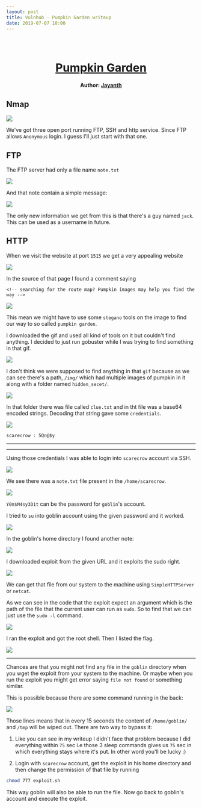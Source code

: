 ```yaml
---
layout: post
title: Vulnhub - Pumpkin Garden writeup
date: 2019-07-07 10:00
---
```

<h1 align="center" style="font-size:30px;">
  <br>
  <a href="https://www.vulnhub.com/entry/mission-pumpkin-v10-pumpkingarden,321/">Pumpkin Garden</a>
  <br>
</h1>

<h4 align="center"> Author: <a href="https://twitter.com/askjayanth"> Jayanth</a></h4>

## Nmap

![](images/garden/nmap.png)

We've got three open port running FTP, SSH and http service. Since FTP allows `Anonymous` login. I guess I'll just start with that one.

## FTP

The FTP server had only a file name `note.txt`

![](images/garden/ftp.png)

And that note contain a simple message:

![](images/garden/note.png)

The only new information we get from this is that there's a guy named `jack`. This can be used as a username in future.


## HTTP

When we visit the website at port `1515` we get a very appealing website

![](images/garden/website.png)

In the source of that page I found a comment saying

```
<!-- searching for the route map? Pumpkin images may help you find the way -->
```


![](images/garden/comment.png)

This mean we might have to use some `stegano` tools on the image to find our way to so called `pumpkin garden`.

I downloaded the gif and used all kind of tools on it but couldn't find anything. I decided to just run gobuster while I was trying to find something in that gif.

![](images/garden/gobuster.png)

I don't think we were supposed to find anything in that `gif` because as we can see there's a path, `/img/` which had multiple images of pumpkin in it along with a folder named `hidden_secet/`.

![](images/garden/index.png)

In that folder there was file called `clue.txt` and in tht file was a base64 encoded strings. Decoding that string gave some `credentials`.

![](images/garden/cred.png)

`scarecrow : 5Qn@$y`

***

***

Using those credentials I was able to login into `scarecrow` account via SSH.

![](images/garden/ssh.png)

We see there was a `note.txt` file present in the `/home/scarecrow`.

![](images/garden/note2.png)

`Y0n$M4sy3D1t` can be the password for `goblin`'s account.

I tried to `su` into goblin account using the given password and it worked.

![](images/garden/su-gob.png)

In the goblin's home directory I found another note:

![](images/garden/note3.png)

I downloaded exploit from the given URL and it exploits the sudo right.

![](images/garden/exploit.png)

We can get that file from our system to the machine using `SimpleHTTPServer` or `netcat`.

As we can see in the code that the exploit expect an argument which is the path of the file that the current user can run as `sudo`. So to find that we can just use the `sudo -l` command.

![](images/garden/sudo.png)

I ran the exploit and got the root shell. Then I listed the flag.

![](images/garden/root.png)

***

Chances are that you might not find any file in the `goblin` directory when you wget the exploit from your system to the machine. Or maybe when you run the exploit you might get error saying `file not found` or something similar.

This is possible because there are some command running in the back:

![](images/garden/cron.png)

Those lines means that in every 15 seconds the content of `/home/goblin/` and `/tmp` will be wiped out. There are two way to bypass it:

1) Like you can see in my writeup I didn't face that problem because I did everything within `75` sec i.e those 3 sleep commands gives us `75` sec in which everything stays where it's put. In other word you'll be lucky :)

2) Login with `scarecrow` account, get the exploit in his home directory and then change the permission of that file by running

```bash
chmod 777 exploit.sh
```

This way goblin will also be able to run the file. Now go back to goblin's account and execute the exploit.

